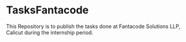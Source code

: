 # TasksFantacode

This Repository is to publish the tasks done at Fantacode Solutions LLP, Calicut during the internship period.
